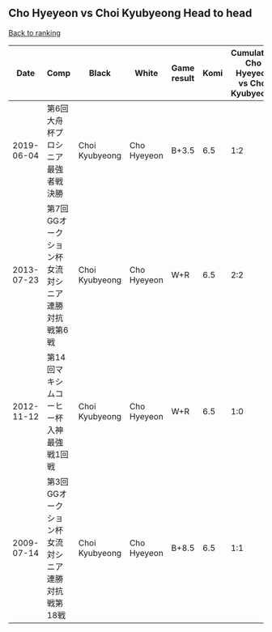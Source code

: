 ## Cho Hyeyeon vs Choi Kyubyeong Head to head

[Back to ranking](../../index.md)




| **Date** | **Comp** | **Black** | **White** | **Game result** | **Komi** | **Cumulative Cho Hyeyeon vs Choi Kyubyeong** | **Cho Hyeyeon streak** | **Choi Kyubyeong streak** | 
| --- | --- | --- | --- | --- | --- | --- | --- | --- |
| 2019-06-04 | 第6回大舟杯プロシニア最強者戦決勝 | Choi Kyubyeong | Cho Hyeyeon | B+3.5 | 6.5 | 1:2 | 0 | 2 | 
| 2013-07-23 | 第7回GGオークション杯女流対シニア連勝対抗戦第6戦 | Choi Kyubyeong | Cho Hyeyeon | W+R | 6.5 | 2:2 | 1 | 0 | 
| 2012-11-12 | 第14回マキシムコーヒー杯入神最強戦1回戦 | Choi Kyubyeong | Cho Hyeyeon | W+R | 6.5 | 1:0 | 1 | 0 | 
| 2009-07-14 | 第3回GGオークション杯女流対シニア連勝対抗戦第18戦 | Choi Kyubyeong | Cho Hyeyeon | B+8.5 | 6.5 | 1:1 | 0 | 1 |




